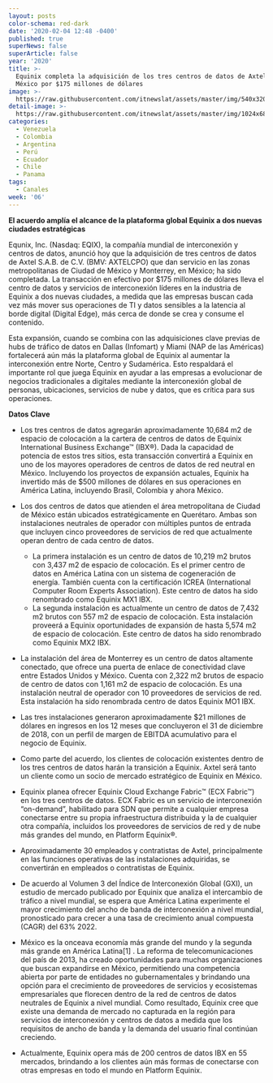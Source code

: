 ```yaml
---
layout: posts
color-schema: red-dark
date: '2020-02-04 12:48 -0400'
published: true
superNews: false
superArticle: false
year: '2020'
title: >-
  Equinix completa la adquisición de los tres centros de datos de Axtel en
  México por $175 millones de dólares
image: >-
  https://raw.githubusercontent.com/itnewslat/assets/master/img/540x320/Equinix-Mx-p.jpg
detail-image: >-
  https://raw.githubusercontent.com/itnewslat/assets/master/img/1024x680/Equinix-Mx-g.jpg
categories:
  - Venezuela
  - Colombia
  - Argentina
  - Perú
  - Ecuador
  - Chile
  - Panama
tags:
  - Canales
week: '06'
---
```

**El acuerdo amplía el alcance de la plataforma global Equinix a dos nuevas ciudades estratégicas**

Equnix, Inc. (Nasdaq: EQIX), la compañía mundial de interconexión y centros de datos, anunció hoy que la adquisición de tres centros de datos de Axtel S.A.B. de C.V. (BMV: AXTELCPO) que dan servicio en las zonas metropolitanas de Ciudad de México y Monterrey, en México; ha sido completada. La transacción en efectivo por $175 millones de dólares lleva el centro de datos y servicios de interconexión líderes en la industria de Equinix a dos nuevas ciudades, a medida que las empresas buscan cada vez más mover sus operaciones de TI y datos sensibles a la latencia al borde digital (Digital Edge), más cerca de donde se crea y consume el contenido. 

Esta expansión, cuando se combina con las adquisiciones clave previas de hubs de tráfico de datos en Dallas (Infomart) y Miami (NAP de las Américas) fortalecerá aún más la plataforma global de Equinix al aumentar la interconexión entre Norte, Centro y Sudamérica. Esto respaldará el importante rol que juega Equinix en ayudar a las empresas a evolucionar de negocios tradicionales a digitales mediante la interconexión global de personas, ubicaciones, servicios de nube y datos, que es crítica para sus operaciones. 

**Datos Clave**

- Los tres centros de datos agregarán aproximadamente 10,684 m2 de espacio de colocación a la cartera de centros de datos de Equinix International Business Exchange™ (IBX®). Dada la capacidad de potencia de estos tres sitios, esta transacción convertirá a Equinix en uno de los mayores operadores de centros de datos de red neutral en México. Incluyendo los proyectos de expansión actuales, Equinix ha invertido más de $500 millones de dólares en sus operaciones en América Latina, incluyendo Brasil, Colombia y ahora México. 
- Los dos centros de datos que atienden el área metropolitana de Ciudad de México están ubicados    estratégicamente en Querétaro. Ambas son instalaciones neutrales de operador con múltiples puntos de entrada que incluyen cinco proveedores de servicios de red que actualmente operan dentro de cada centro de datos.
  - La primera instalación es un centro de datos de 10,219 m2 brutos con 3,437 m2 de espacio de colocación. Es el primer centro de datos en América Latina con un sistema de cogeneración de energía. También cuenta con la certificación ICREA (International Computer Room Experts Association). Este centro de datos ha sido renombrado como Equinix MX1 IBX. 
  - La segunda instalación es actualmente un centro de datos de 7,432 m2 brutos con 557 m2 de espacio de colocación. Esta instalación proveerá a Equinix oportunidades de expansión de hasta 5,574 m2 de espacio de colocación. Este centro de datos ha sido renombrado como Equinix MX2 IBX.
  
- La instalación del área de Monterrey es un centro de datos altamente conectado, que ofrece una puerta de enlace de conectividad clave entre Estados Unidos y México. Cuenta con 2,322 m2 brutos de espacio de centro de datos con 1,161 m2 de espacio de colocación. Es una instalación neutral de operador con 10 proveedores de servicios de red. Esta instalación ha sido renombrada centro de datos Equinix MO1 IBX.
- Las tres instalaciones generaron aproximadamente $21 millones de dólares en ingresos en los 12 meses que concluyeron el 31 de diciembre de 2018, con un perfil de margen de EBITDA acumulativo para el negocio de Equinix.
- Como parte del acuerdo, los clientes de colocación existentes dentro de los tres centros de datos harán la transición a Equinix. Axtel será tanto un cliente como un socio de mercado estratégico de Equinix en México.
- Equinix planea ofrecer Equinix Cloud Exchange Fabric™ (ECX Fabric™) en los tres centros de datos. ECX Fabric es un servicio de interconexión “on-demand”, habilitado para SDN que permite a cualquier empresa conectarse entre su propia infraestructura distribuida y la de cualquier otra compañía, incluidos los proveedores de servicios de red y de nube más grandes del mundo, en Platform Equinix®.
- Aproximadamente 30 empleados y contratistas de Axtel, principalmente en las funciones operativas de las instalaciones adquiridas, se convertirán en empleados o contratistas de Equinix.
- De acuerdo al Volumen 3 del Índice de Interconexión Global (GXI), un estudio de mercado publicado por Equinix que analiza el intercambio de tráfico a nivel mundial, se espera que América Latina experimente el mayor crecimiento del ancho de banda de interconexión a nivel mundial, pronosticado para crecer a una tasa de crecimiento anual compuesta (CAGR) del 63% 2022.
- México es la onceava economía más grande del mundo y la segunda más grande en América Latina[1] . La reforma de telecomunicaciones del país de 2013, ha creado oportunidades para muchas organizaciones que buscan expandirse en México, permitiendo una competencia abierta por parte de entidades no gubernamentales y brindando una opción para el crecimiento de proveedores de servicios y ecosistemas empresariales que florecen dentro de la red de centros de datos neutrales de Equinix a nivel mundial. Como resultado, Equinix cree que existe una demanda de mercado no capturada en la región para servicios de interconexión y centros de datos a medida que los requisitos de ancho de banda y la demanda del usuario final continúan creciendo.
- Actualmente, Equinix opera más de 200 centros de datos IBX en 55 mercados, brindando a los clientes aún más formas de conectarse con otras empresas en todo el mundo en Platform Equinix. 

